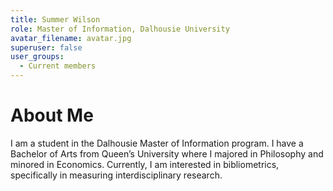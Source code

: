 ```yaml
---
title: Summer Wilson
role: Master of Information, Dalhousie University
avatar_filename: avatar.jpg
superuser: false
user_groups: 
  - Current members
---
```


# About Me

I am a student in the Dalhousie Master of Information program. I have a Bachelor of Arts from Queen’s University where I majored in Philosophy and minored in Economics. Currently, I am interested in bibliometrics, specifically in measuring interdisciplinary research.